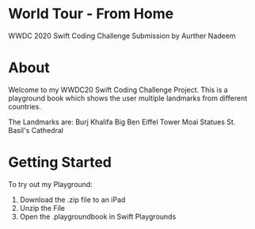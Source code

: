# World Tour - From Home
WWDC 2020 Swift Coding Challenge Submission by Aurther Nadeem

# About

Welcome to my WWDC20 Swift Coding Challenge Project. This is a playground book which shows the user multiple landmarks from different countries.

The Landmarks are:
Burj Khalifa
Big Ben
Eiffel Tower
Moai Statues
St. Basil's Cathedral

# Getting Started

To try out my Playground:

1) Download the .zip file to an iPad
2) Unzip the File
3) Open the .playgroundbook in Swift Playgrounds



